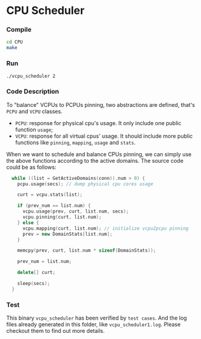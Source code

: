 # CPU Scheduler

### Compile

```bash
cd CPU
make
```

### Run

```bash
./vcpu_scheduler 2
```

### Code Description

To "balance" VCPUs to PCPUs pinning, two abstractions are defined, that's `PCPU` and `VCPU` classes.

- `PCPU`: response for physical cpu's usage. It only include one public function `usage`;
- `VCPU`: response for all virtual cpus' usage. It should include more public functions like `pinning`, `mapping`, `usage` and `stats`.

When we want to schedule and balance CPUs pinning, we can simply use the above functions according to the active domains. The source code could be as follows:

```c++
  while ((list = GetActiveDomains(conn)).num > 0) {
    pcpu.usage(secs); // dump physical cpu cores usage

    curt = vcpu.stats(list);

    if (prev_num == list.num) {
      vcpu.usage(prev, curt, list.num, secs);
      vcpu.pinning(curt, list.num);
    } else {
      vcpu.mapping(curt, list.num); // initialize vcpu2pcpu pinning
      prev = new DomainStats[list.num];
    }

    memcpy(prev, curt, list.num * sizeof(DomainStats));

    prev_num = list.num;

    delete[] curt;

    sleep(secs);
  }
```

### Test

This binary `vcpu_scheduler` has been verified by `test cases`. And the log files already generated in this folder, like `vcpu_scheduler1.log`. Please checkout them to find out more details.
